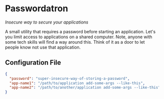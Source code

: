 # Passwordatron

*Insecure way to secure your applications*

A small utility that requires a password before starting an application. Let's you limit access to applications on a shared computer. Note, anyone with some tech skills will find a way around this. Think of it as a door to let people know not use that application.

## Configuration File

```json
{
  "password": "super-insecure-way-of-storing-a-password",
  "app-name1": "/path/to/application add-some-args --like-this",
  "app-name2": "/path/to/another/application add-some-args --like-this"
}
```
